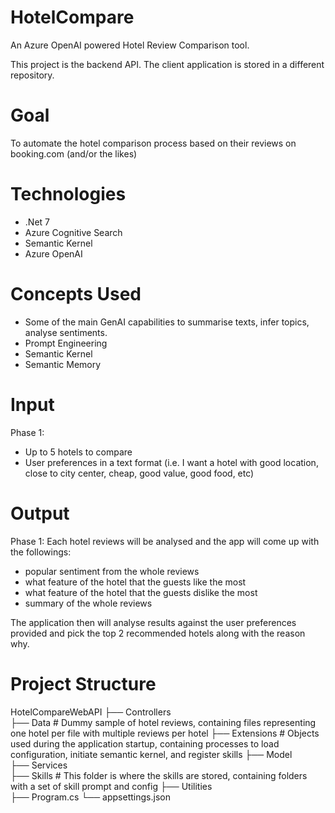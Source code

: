# HotelCompare
An Azure OpenAI powered Hotel Review Comparison tool.

This project is the backend API. The client application is stored in a different repository.

# Goal
To automate the hotel comparison process based on their reviews on booking.com (and/or the likes)

# Technologies 
- .Net 7
- Azure Cognitive Search
- Semantic Kernel
- Azure OpenAI

# Concepts Used
- Some of the main GenAI capabilities to summarise texts, infer topics, analyse sentiments.
- Prompt Engineering
- Semantic Kernel
- Semantic Memory

# Input 
Phase 1:
- Up to 5 hotels to compare
- User preferences in a text format (i.e. I want a hotel with good location, close to city center, cheap, good value, good food, etc)

# Output 
Phase 1: Each hotel reviews will be analysed and the app will come up with the followings:
- popular sentiment from the whole reviews
- what feature of the hotel that the guests like the most
- what feature of the hotel that the guests dislike the most
- summary of the whole reviews

The application then will analyse results against the user preferences provided and pick the top 2 recommended hotels along with the reason why.

# Project Structure
HotelCompareWebAPI
├── Controllers             
├── Data                    # Dummy sample of hotel reviews, containing files representing one hotel per file with multiple reviews per hotel
├── Extensions              # Objects used during the application startup, containing processes to load configuration, initiate semantic kernel, and register skills
├── Model                   
├── Services                
├── Skills                  # This folder is where the skills are stored, containing folders with a set of skill prompt and config
├── Utilities        
├── Program.cs
└── appsettings.json
